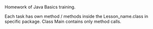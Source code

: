 Homework of Java Basics training. 

Each task has own method / methods inside the Lesson_name.class in specific package. Class Main contains only method calls. 
